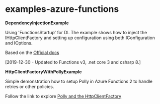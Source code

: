 # examples-azure-functions
**DependencyInjectionExample**

Using 'FunctionsStartup' for DI. The example shows how to inject the IHttpClientFactory and setting up configuration using both IConfiguration and IOptions.

Based on the [Official docs](https://docs.microsoft.com/en-us/azure/azure-functions/functions-dotnet-dependency-injection)

[2019-12-30 - Updated to Functions v3, .net core 3 and csharp 8.]

**HttpClientFactoryWithPollyExample**

Simple demonstration how to setup Polly in Azure Functions 2 to handle retries or other policies.

Follow the link to explore [Polly and the HttpClientFactory](https://github.com/App-vNext/Polly/wiki/Polly-and-HttpClientFactory)
